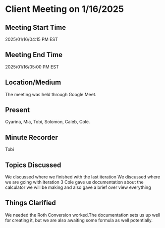 # Client Meeting on 1/16/2025

## Meeting Start Time

2025/01/16/04:15 PM EST

## Meeting End Time

2025/01/16/05:00 PM EST

## Location/Medium

The meeting was held through Google Meet.

## Present

Cyarina, Mia, Tobi, Solomon, Caleb, Cole.

## Minute Recorder

Tobi

## Topics Discussed

We discussed where we finished with the last iteration 
We discussed where we are going with iteration 3 
Cole gave us documentation about the calculator we will be making and also gave a brief over view everything

## Things Clarified

We needed the Roth Conversion worked.The documentation sets us up well for creating it, but we are also awaiting some formula as well potentially. 
